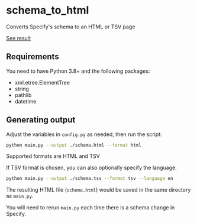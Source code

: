 # schema_to_html

Converts Specify's schema to an HTML or TSV page

[See result](https://www.specifysoftware.org/specify-6-schema/)

## Requirements

You need to have Python 3.8+ and the following packages:

- xml.etree.ElementTree
- string
- pathlib
- datetime

## Generating output

Adjust the variables in `config.py` as needed, then run the script:

```zsh
python main.py --output ./schema.html --format html
```

Supported formats are HTML and TSV

If TSV format is chosen, you can also optionally specify the language:

```zsh
python main.py --output ./schema.tsv --format tsv --language en
```


The resulting HTML file (`schema.html`) would be saved in the same directory as
`main.py`.

You will need to rerun `main.py` each time there is a schema change in Specify.
